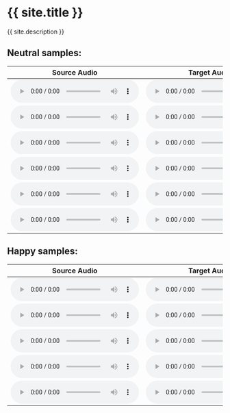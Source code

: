 <link rel="stylesheet" href="assets/css/style/style.scss">
<h1>{{ site.title }}</h1>

{{ site.description }}

<h2>Neutral samples:</h2>
    
<table class="tg"><thead>
  <tr>
    <th class="tg-73oq">Source Audio</th>
    <th class="tg-73oq">Target Audio</th>
    <th class="tg-73oq">Consistency-VC</th>
    <th class="tg-73oq">HierSpeech++</th>
    <th class="tg-73oq">LeakFree-EVC (ours)</th>
  </tr></thead>
<tbody>
  <tr>
    <td class="tg-73oq">
    <audio src="source_samples/260_123440_000024_000001.wav" type="audio/wav" controls></audio>
    </td>
    <td class="tg-73oq">
    <audio src="target_samples/neutral/03-01-01-01-02-01-15.wav" type="audio/wav" controls></audio>
    </td>
    <td class="tg-73oq">
    <audio src="consistency-vc/neutral/260_123440_000024_000001_to_03-01-01-01-02-01-15.wav" type="audio/wav" controls></audio>
    </td>
    <td class="tg-73oq">
    <audio src="hierspeech/neutral/260_123440_000024_000001_to_03-01-01-01-02-01-15.wav" type="audio/wav" controls></audio>
    </td>
    <td class="tg-73oq">
    <audio src="ours/neutral/260_123440_000024_000001_to_03-01-01-01-02-01-15.wav" type="audio/wav" controls></audio>
    </td>
  </tr>
  <tr>
    <td class="tg-73oq">
    <audio src="source_samples/1089_134686_000010_000000.wav" type="audio/wav" controls></audio>
    </td>
    <td class="tg-73oq">
    <audio src="target_samples/neutral/03-01-01-01-02-01-05.wav" type="audio/wav" controls></audio>
    </td>
    <td class="tg-73oq">
    <audio src="consistency-vc/neutral/1089_134686_000010_000000_to_03-01-01-01-02-01-05.wav" type="audio/wav" controls></audio>
    </td>
    <td class="tg-73oq">
    <audio src="hierspeech/neutral/1089_134686_000010_000000_to_03-01-01-01-02-01-05.wav" type="audio/wav" controls></audio>
    </td>
    <td class="tg-73oq">
    <audio src="ours/neutral/1089_134686_000010_000000_to_03-01-01-01-02-01-05.wav" type="audio/wav" controls></audio>
    </td>
  </tr>
  <tr>
    <td class="tg-73oq">
    <audio src="source_samples/1580_141083_000063_000001.wav" type="audio/wav" controls></audio>
    </td>
    <td class="tg-73oq">
    <audio src="target_samples/neutral/03-01-01-01-01-01-11.wav" type="audio/wav" controls></audio>
    </td>
    <td class="tg-73oq">
    <audio src="consistency-vc/neutral/1580_141083_000063_000001_to_03-01-01-01-01-01-11.wav" type="audio/wav" controls></audio>
    </td>
    <td class="tg-73oq">
    <audio src="hierspeech/neutral/1580_141083_000063_000001_to_03-01-01-01-01-01-11.wav" type="audio/wav" controls></audio>
    </td>
    <td class="tg-73oq">
    <audio src="ours/neutral/1580_141083_000063_000001_to_03-01-01-01-01-01-11.wav" type="audio/wav" controls></audio>
    </td>
  </tr>
  <tr>
    <td class="tg-73oq">
    <audio src="source_samples/4077_13751_000020_000003.wav" type="audio/wav" controls></audio>
    </td>
    <td class="tg-73oq">
    <audio src="target_samples/neutral/03-01-01-01-02-01-14.wav" type="audio/wav" controls></audio>
    </td>
    <td class="tg-73oq">
    <audio src="consistency-vc/neutral/4077_13751_000020_000003_to_03-01-01-01-02-01-14.wav" type="audio/wav" controls></audio>
    </td>
    <td class="tg-73oq">
    <audio src="hierspeech/neutral/4077_13751_000020_000003_to_03-01-01-01-02-01-14.wav" type="audio/wav" controls></audio>
    </td>
    <td class="tg-73oq">
    <audio src="ours/neutral/4077_13751_000020_000003_to_03-01-01-01-02-01-14.wav" type="audio/wav" controls></audio>
    </td>
  </tr>
  <tr>
    <td class="tg-73oq">
    <audio src="source_samples/4446_2273_000034_000005.wav" type="audio/wav" controls></audio>
    </td>
    <td class="tg-73oq">
    <audio src="target_samples/neutral/03-01-01-01-01-02-20.wav" type="audio/wav" controls></audio>
    </td>
    <td class="tg-73oq">
    <audio src="consistency-vc/neutral/4446_2273_000034_000005_to_03-01-01-01-01-02-20.wav" type="audio/wav" controls></audio>
    </td>
    <td class="tg-73oq">
    <audio src="hierspeech/neutral/4446_2273_000034_000005_to_03-01-01-01-01-02-20.wav" type="audio/wav" controls></audio>
    </td>
    <td class="tg-73oq">
    <audio src="ours/neutral/4446_2273_000034_000005_to_03-01-01-01-01-02-20.wav" type="audio/wav" controls></audio>
    </td>
  </tr>
  <tr>
    <td class="tg-73oq">
    <audio src="source_samples/7176_92135_000006_000000.wav" type="audio/wav" controls></audio>
    </td>
    <td class="tg-73oq">
    <audio src="target_samples/neutral/03-01-01-01-01-01-22.wav" type="audio/wav" controls></audio>
    </td>
    <td class="tg-73oq">
    <audio src="consistency-vc/neutral/7176_92135_000006_000000_to_03-01-01-01-01-01-22.wav" type="audio/wav" controls></audio>
    </td>
    <td class="tg-73oq">
    <audio src="hierspeech/neutral/7176_92135_000006_000000_to_03-01-01-01-01-01-22.wav" type="audio/wav" controls></audio>
    </td>
    <td class="tg-73oq">
    <audio src="ours/neutral/7176_92135_000006_000000_to_03-01-01-01-01-01-22.wav" type="audio/wav" controls></audio>
    </td>
  </tr>
</tbody></table>

<h2>Happy samples:</h2>
    
<table class="tg"><thead>
  <tr>
    <th class="tg-73oq">Source Audio</th>
    <th class="tg-73oq">Target Audio</th>
    <th class="tg-73oq">Consistency-VC</th>
    <th class="tg-73oq">HierSpeech++</th>
    <th class="tg-73oq">LeakFree-EVC (ours)</th>
  </tr></thead>
<tbody>
  <tr>
    <td class="tg-73oq">
    <audio src="source_samples/121_127105_000035_000000.wav" type="audio/wav" controls></audio>
    </td>
    <td class="tg-73oq">
    <audio src="target_samples/happy/03-01-03-01-01-02-14.wav" type="audio/wav" controls></audio>
    </td>
    <td class="tg-73oq">
    <audio src="consistency-vc/happy/121_127105_000035_000000_to_03-01-03-01-01-02-14.wav" type="audio/wav" controls></audio>
    </td>
    <td class="tg-73oq">
    <audio src="hierspeech/happy/121_127105_000035_000000_to_03-01-03-01-01-02-14.wav" type="audio/wav" controls></audio>
    </td>
    <td class="tg-73oq">
    <audio src="ours/happy/121_127105_000035_000000_to_03-01-03-01-01-02-14.wav" type="audio/wav" controls></audio>
    </td>
  </tr>
  <tr>
    <td class="tg-73oq">
    <audio src="source_samples/237_126133_000015_000002.wav" type="audio/wav" controls></audio>
    </td>
    <td class="tg-73oq">
    <audio src="target_samples/happy/03-01-03-02-01-01-07.wav" type="audio/wav" controls></audio>
    </td>
    <td class="tg-73oq">
    <audio src="consistency-vc/happy/237_126133_000015_000002_to_03-01-03-02-01-01-07.wav" type="audio/wav" controls></audio>
    </td>
    <td class="tg-73oq">
    <audio src="hierspeech/happy/237_126133_000015_000002_to_03-01-03-02-01-01-07.wav" type="audio/wav" controls></audio>
    </td>
    <td class="tg-73oq">
    <audio src="ours/happy/237_126133_000015_000002_to_03-01-03-02-01-01-07.wav" type="audio/wav" controls></audio>
    </td>
  </tr>
  <tr>
    <td class="tg-73oq">
    <audio src="source_samples/1995_1826_000035_000000.wav" type="audio/wav" controls></audio>
    </td>
    <td class="tg-73oq">
    <audio src="target_samples/happy/03-01-03-02-02-02-21.wav" type="audio/wav" controls></audio>
    </td>
    <td class="tg-73oq">
    <audio src="consistency-vc/happy/1995_1826_000035_000000_to_03-01-03-02-02-02-21.wav" type="audio/wav" controls></audio>
    </td>
    <td class="tg-73oq">
    <audio src="hierspeech/happy/1995_1826_000035_000000_to_03-01-03-02-02-02-21.wav" type="audio/wav" controls></audio>
    </td>
    <td class="tg-73oq">
    <audio src="ours/happy/1995_1826_000035_000000_to_03-01-03-02-02-02-21.wav" type="audio/wav" controls></audio>
    </td>
  </tr>
  <tr>
    <td class="tg-73oq">
    <audio src="source_samples/4446_2275_000025_000000.wav" type="audio/wav" controls></audio>
    </td>
    <td class="tg-73oq">
    <audio src="target_samples/happy/03-01-03-02-01-01-16.wav" type="audio/wav" controls></audio>
    </td>
    <td class="tg-73oq">
    <audio src="consistency-vc/happy/4446_2275_000025_000000_to_03-01-03-02-01-01-16.wav" type="audio/wav" controls></audio>
    </td>
    <td class="tg-73oq">
    <audio src="hierspeech/happy/4446_2275_000025_000000_to_03-01-03-02-01-01-16.wav" type="audio/wav" controls></audio>
    </td>
    <td class="tg-73oq">
    <audio src="ours/happy/4446_2275_000025_000000_to_03-01-03-02-01-01-16.wav" type="audio/wav" controls></audio>
    </td>
  </tr>
  <tr>
    <td class="tg-73oq">
    <audio src="source_samples/4446_2275_000044_000006.wav" type="audio/wav" controls></audio>
    </td>
    <td class="tg-73oq">
    <audio src="target_samples/happy/03-01-03-02-02-01-13.wav" type="audio/wav" controls></audio>
    </td>
    <td class="tg-73oq">
    <audio src="consistency-vc/happy/4446_2275_000044_000006_to_03-01-03-02-02-01-13.wav" type="audio/wav" controls></audio>
    </td>
    <td class="tg-73oq">
    <audio src="hierspeech/happy/4446_2275_000044_000006_to_03-01-03-02-02-01-13.wav" type="audio/wav" controls></audio>
    </td>
    <td class="tg-73oq">
    <audio src="ours/happy/4446_2275_000044_000006_to_03-01-03-02-02-01-13.wav" type="audio/wav" controls></audio>
    </td>
  </tr>
</tbody></table>


